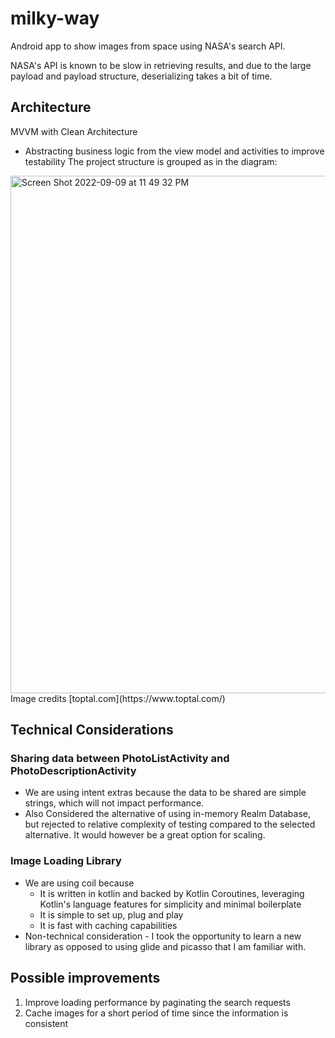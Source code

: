 # milky-way
Android app to show images from space using NASA's search API.

NASA's API is known to be slow in retrieving results, and due to the large payload and payload structure, deserializing takes a bit of time.

## Architecture
MVVM with Clean Architecture
- Abstracting business logic from the view model and activities to improve testability
The project structure is grouped as in the diagram:

<img width="828" alt="Screen Shot 2022-09-09 at 11 49 32 PM" src="https://user-images.githubusercontent.com/59600948/189447284-13ed85f0-4f40-4f57-9c00-d0a5abfb9f8e.png">
Image credits [toptal.com](https://www.toptal.com/)

## Technical Considerations
### Sharing data between PhotoListActivity and PhotoDescriptionActivity
- We are using intent extras because the data to be shared are simple strings, which will not impact performance.
- Also Considered the alternative of using in-memory Realm Database, but rejected to relative complexity of testing compared to the selected alternative. It would however be a great option for scaling.

### Image Loading Library
- We are using coil because
  - It is written in kotlin and backed by Kotlin Coroutines, leveraging Kotlin's language features for simplicity and minimal boilerplate
  - It is simple to set up, plug and play
  - It is fast with caching capabilities
- Non-technical consideration - I took the opportunity to learn a new library as opposed to using glide and picasso that I am familiar with.

## Possible improvements
1. Improve loading performance by paginating the search requests
2. Cache images for a short period of time since the information is consistent
